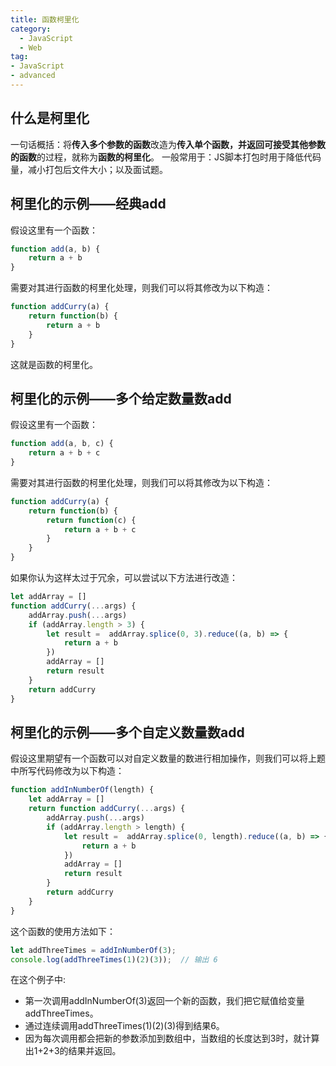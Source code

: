 ```yaml
---
title: 函数柯里化
category:
  - JavaScript
  - Web
tag:
- JavaScript
- advanced
---
```


## 什么是柯里化

一句话概括：将**传入多个参数的函数**改造为**传入单个函数，并返回可接受其他参数的函数**的过程，就称为**函数的柯里化**。
一般常用于：JS脚本打包时用于降低代码量，减小打包后文件大小；以及面试题。

## 柯里化的示例——经典add

假设这里有一个函数：

```javascript
function add(a, b) {
    return a + b
}
```

需要对其进行函数的柯里化处理，则我们可以将其修改为以下构造：

```javascript
function addCurry(a) {
    return function(b) {
        return a + b
    }
}
```

这就是函数的柯里化。

## 柯里化的示例——多个给定数量数add

假设这里有一个函数：

```javascript
function add(a, b, c) {
    return a + b + c
}
```

需要对其进行函数的柯里化处理，则我们可以将其修改为以下构造：

```javascript
function addCurry(a) {
    return function(b) {
        return function(c) {
            return a + b + c
        }
    }
}
```

如果你认为这样太过于冗余，可以尝试以下方法进行改造：

```javascript
let addArray = []
function addCurry(...args) {
    addArray.push(...args)
    if (addArray.length > 3) {
        let result =  addArray.splice(0, 3).reduce((a, b) => {
            return a + b
        })
        addArray = []
        return result
    }
    return addCurry
}
```

## 柯里化的示例——多个自定义数量数add

假设这里期望有一个函数可以对自定义数量的数进行相加操作，则我们可以将上题中所写代码修改为以下构造：

```javascript
function addInNumberOf(length) {
    let addArray = []
    return function addCurry(...args) {
        addArray.push(...args)
        if (addArray.length > length) {
            let result =  addArray.splice(0, length).reduce((a, b) => {
                return a + b
            })
            addArray = []
            return result
        }
        return addCurry
    }
}
```

这个函数的使用方法如下：

```javascript
let addThreeTimes = addInNumberOf(3);
console.log(addThreeTimes(1)(2)(3));  // 输出 6
```

在这个例子中:

- 第一次调用addInNumberOf(3)返回一个新的函数，我们把它赋值给变量addThreeTimes。
- 通过连续调用addThreeTimes(1)(2)(3)得到结果6。
- 因为每次调用都会把新的参数添加到数组中，当数组的长度达到3时，就计算出1+2+3的结果并返回。
